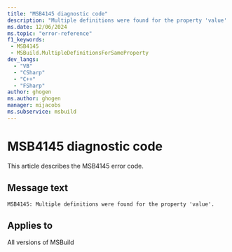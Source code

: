 ```yaml
---
title: "MSB4145 diagnostic code"
description: "Multiple definitions were found for the property 'value'."
ms.date: 12/06/2024
ms.topic: "error-reference"
f1_keywords:
 - MSB4145
 - MSBuild.MultipleDefinitionsForSameProperty
dev_langs:
  - "VB"
  - "CSharp"
  - "C++"
  - "FSharp"
author: ghogen
ms.author: ghogen
manager: mijacobs
ms.subservice: msbuild
---
```


# MSB4145 diagnostic code

<!-- :::ErrorDefinitionDescription::: -->
<!-- :::editable-content name="introDescription"::: -->
This article describes the MSB4145 error code.
<!-- :::editable-content-end::: -->

## Message text

`MSB4145: Multiple definitions were found for the property 'value'.`

<!-- :::editable-content name="postOutputDescription"::: -->
<!--
{StrBegin="MSB4145: "}
-->
<!-- :::editable-content-end::: -->
<!-- :::ErrorDefinitionDescription-end::: -->

## Applies to

All versions of MSBuild
